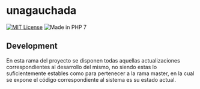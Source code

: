 # unagauchada

[![MIT License](https://img.shields.io/packagist/l/doctrine/orm.svg)](https://opensource.org/licenses/MIT)
![Made in PHP 7](https://img.shields.io/badge/PHP-7-blue.svg)

## Development

En esta rama del proyecto se disponen todas aquellas actualizaciones correspondientes al desarrollo del mismo, no siendo estas lo suficientemente estables como para pertenecer a la rama master, en la cual se expone el código correspondiente al sistema es su estado actual. 
